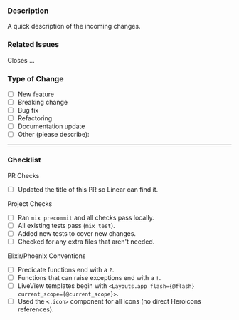 ### Description

A quick description of the incoming changes.

### Related Issues

Closes ...

### Type of Change

- [ ] New feature
- [ ] Breaking change
- [ ] Bug fix
- [ ] Refactoring
- [ ] Documentation update
- [ ] Other (please describe):

---

### Checklist

PR Checks

- [ ] Updated the title of this PR so Linear can find it.

Project Checks

- [ ] Ran `mix precommit` and all checks pass locally.
- [ ] All existing tests pass (`mix test`).
- [ ] Added new tests to cover new changes.
- [ ] Checked for any extra files that aren't needed.

Elixir/Phoenix Conventions

- [ ] Predicate functions end with a `?`.
- [ ] Functions that can raise exceptions end with a `!`.
- [ ] LiveView templates begin with `<Layouts.app flash={@flash} current_scope={@current_scope}>`.
- [ ] Used the `<.icon>` component for all icons (no direct Heroicons references).
